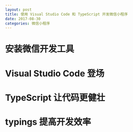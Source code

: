 ```yaml
---
layout: post
title: 使用 Visual Studio Code 和 TypeScript 开发微信小程序
date: 2017-08-30
categories: 微信小程序
---
```


# 安装微信开发工具

# Visual Studio Code 登场

# TypeScript 让代码更健壮

# typings 提高开发效率